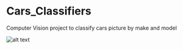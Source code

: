 # Cars_Classifiers
Computer Vision project to classify cars picture by make and model

![alt text](http:///Graphs/Augmentation.png)

